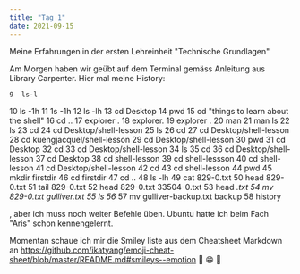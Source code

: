 ```yaml
---
title: "Tag 1"
date: 2021-09-15
---
```


Meine Erfahrungen in der ersten Lehreinheit "Technische Grundlagen"


Am Morgen haben wir geübt auf dem Terminal gemäss Anleitung aus Library Carpenter.
Hier mal meine History:

    9  ls-l
   10  ls -1h
   11  1s -1h
   12  ls -lh
   13  cd Desktop
   14  pwd
   15  cd "things to learn about the shell"
   16  cd ..
   17  explorer      .
   18  explorer.
   19  explorer .
   20  man
   21  man ls
   22  ls
   23  cd
   24  cd Desktop/shell-lesson
   25  ls
   26  cd
   27  cd Desktop/shell-lesson
   28  cd kuengjacquel/shell-lesson
   29  cd Desktop/shell-lesson
   30  pwd
   31  cd Desktop
   32  cd
   33  cd Desktop/shell-lesson
   34  ls
   35  cd
   36  cd Desktop/shell-lesson
   37  cd Desktop
   38  cd shell-lesson
   39  cd shell-lessson
   40  cd shell-lesson
   41  cd Desktop/shell-lesson
   42  cd
   43  cd shell-lesson
   44  pwd
   45  mkdir firstdir
   46  cd firstdir
   47  cd ..
   48  ls -lh
   49  cat 829-0.txt
   50  head 829-0.txt
   51  tail 829-0.txt
   52  head 829-0.txt 33504-0.txt
   53  head *.txt
   54  mv 829-0.txt gulliver.txt
   55  ls
   56* 
   57  mv gulliver-backup.txt backup
   58  history




, aber ich muss noch weiter Befehle üben.
Ubuntu hatte ich beim Fach "Aris" schon kennengelernt.



Momentan schaue ich mir die Smiley liste aus dem Cheatsheet Markdown an https://github.com/ikatyang/emoji-cheat-sheet/blob/master/README.md#smileys--emotion
:woozy_face:
:grin:
:hatching_chick:

